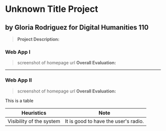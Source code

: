 # Unknown Title Project
## by Gloria Rodriguez for Digital Humanities 110
> **Project Description:**

### Web App I
> screenshot of homepage
url
> **Overall Evaluation:**

---
### Web App II
> screenshot of homepage
url
> **Overall Evaluation:**

This is a table

| Heuristics | Note |
| ---------- | ---| 
| Visibility of the system | It is good to have the user's radio. | 
